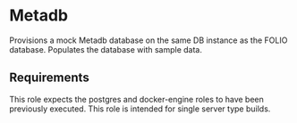 # Metadb
Provisions a mock Metadb database on the same DB instance as the FOLIO database.  Populates the
database with sample data. 

## Requirements
This role expects the postgres and docker-engine roles to have been previously executed. This 
role is intended for single server type builds.


